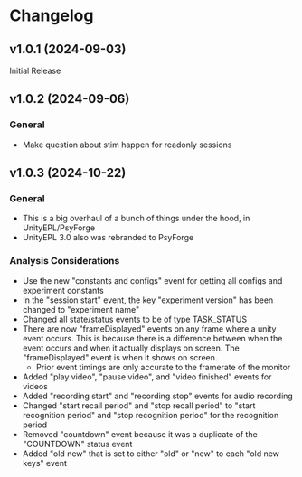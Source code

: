 # Changelog

## v1.0.1 (2024-09-03)

Initial Release

## v1.0.2 (2024-09-06)

### General

- Make question about stim happen for readonly sessions

## v1.0.3 (2024-10-22)

### General

- This is a big overhaul of a bunch of things under the hood, in UnityEPL/PsyForge
- UnityEPL 3.0 also was rebranded to PsyForge

### Analysis Considerations

- Use the new "constants and configs" event for getting all configs and experiment constants
- In the "session start" event, the key "experiment version" has been changed to "experiment name"
- Changed all state/status events to be of type TASK_STATUS
- There are now "frameDisplayed" events on any frame where a unity event occurs. This is because there is a difference between when the event occurs and when it actually displays on screen. The "frameDisplayed" event is when it shows on screen.
  - Prior event timings are only accurate to the framerate of the monitor
- Added "play video", "pause video", and "video finished" events for videos
- Added "recording start" and "recording stop" events for audio recording
- Changed "start recall period" and "stop recall period" to "start recognition period" and "stop recognition period" for the recognition period
- Removed "countdown" event because it was a duplicate of the "COUNTDOWN" status event
- Added "old new" that is set to either "old" or "new" to each "old new keys" event
